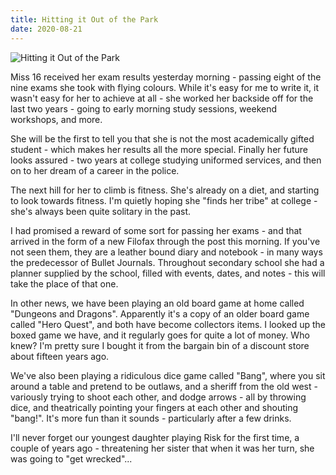 ```yaml
---
title: Hitting it Out of the Park
date: 2020-08-21
---
```


![Hitting it Out of the Park](https://source.unsplash.com/Pll7AP6NFpY/1600x900)

Miss 16 received her exam results yesterday morning - passing eight of the nine exams she took with flying colours. While it's easy for me to write it, it wasn't easy for her to achieve at all - she worked her backside off for the last two years - going to early morning study sessions, weekend workshops, and more.

She will be the first to tell you that she is not the most academically gifted student - which makes her results all the more special. Finally her future looks assured - two years at college studying uniformed services, and then on to her dream of a career in the police.

The next hill for her to climb is fitness. She's already on a diet, and starting to look towards fitness. I'm quietly hoping she "finds her tribe" at college - she's always been quite solitary in the past.

I had promised a reward of some sort for passing her exams - and that arrived in the form of a new Filofax through the post this morning. If you've not seen them, they are a leather bound diary and notebook - in many ways the predecessor of Bullet Journals. Throughout secondary school she had a planner supplied by the school, filled with events, dates, and notes - this will take the place of that one.

In other news, we have been playing an old board game at home called "Dungeons and Dragons". Apparently it's a copy of an older board game called "Hero Quest", and both have become collectors items. I looked up the boxed game we have, and it regularly goes for quite a lot of money. Who knew? I'm pretty sure I bought it from the bargain bin of a discount store about fifteen years ago.

We've also been playing a ridiculous dice game called "Bang", where you sit around a table and pretend to be outlaws, and a sheriff from the old west - variously trying to shoot each other, and dodge arrows - all by throwing dice, and theatrically pointing your fingers at each other and shouting "bang!". It's more fun than it sounds - particularly after a few drinks.

I'll never forget our youngest daughter playing Risk for the first time, a couple of years ago - threatening her sister that when it was her turn, she was going to "get wrecked"...
